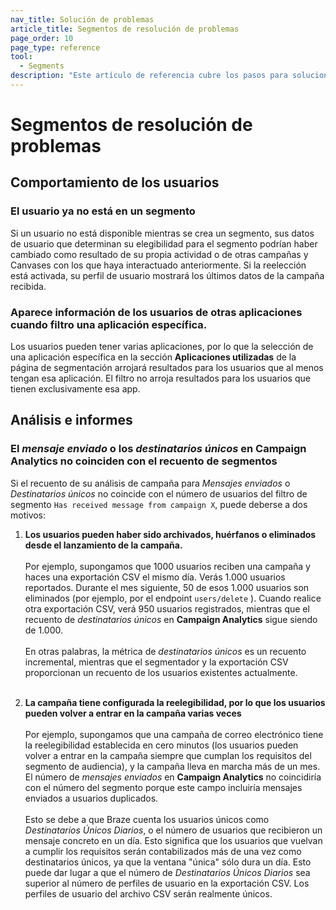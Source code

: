 ```yaml
---
nav_title: Solución de problemas
article_title: Segmentos de resolución de problemas
page_order: 10
page_type: reference
tool: 
  - Segments
description: "Este artículo de referencia cubre los pasos para solucionar problemas y las consideraciones a tener en cuenta al utilizar segmentos."
---
```


# Segmentos de resolución de problemas

## Comportamiento de los usuarios

### El usuario ya no está en un segmento

Si un usuario no está disponible mientras se crea un segmento, sus datos de usuario que determinan su elegibilidad para el segmento podrían haber cambiado como resultado de su propia actividad o de otras campañas y Canvases con los que haya interactuado anteriormente. Si la reelección está activada, su perfil de usuario mostrará los últimos datos de la campaña recibida.

### Aparece información de los usuarios de otras aplicaciones cuando filtro una aplicación específica.

Los usuarios pueden tener varias aplicaciones, por lo que la selección de una aplicación específica en la sección **Aplicaciones utilizadas** de la página de segmentación arrojará resultados para los usuarios que al menos tengan esa aplicación. El filtro no arroja resultados para los usuarios que tienen exclusivamente esa app.

## Análisis e informes

### El *mensaje enviado* o los *destinatarios únicos* en Campaign Analytics no coinciden con el recuento de segmentos 

Si el recuento de su análisis de campaña para *Mensajes enviados* o *Destinatarios únicos* no coincide con el número de usuarios del filtro de segmento `Has received message from campaign X`, puede deberse a dos motivos:

1. **Los usuarios pueden haber sido archivados, huérfanos o eliminados desde el lanzamiento de la campaña.**<br><br>Por ejemplo, supongamos que 1000 usuarios reciben una campaña y haces una exportación CSV el mismo día. Verás 1.000 usuarios reportados. Durante el mes siguiente, 50 de esos 1.000 usuarios son eliminados (por ejemplo, por el endpoint `users/delete` ). Cuando realice otra exportación CSV, verá 950 usuarios registrados, mientras que el recuento de *destinatarios únicos* en **Campaign Analytics** sigue siendo de 1.000.<br><br>En otras palabras, la métrica de *destinatarios únicos* es un recuento incremental, mientras que el segmentador y la exportación CSV proporcionan un recuento de los usuarios existentes actualmente.<br><br>

2. **La campaña tiene configurada la reelegibilidad, por lo que los usuarios pueden volver a entrar en la campaña varias veces**<br><br>Por ejemplo, supongamos que una campaña de correo electrónico tiene la reelegibilidad establecida en cero minutos (los usuarios pueden volver a entrar en la campaña siempre que cumplan los requisitos del segmento de audiencia), y la campaña lleva en marcha más de un mes. El número de *mensajes enviados* en **Campaign Analytics** no coincidiría con el número del segmento porque este campo incluiría mensajes enviados a usuarios duplicados.<br><br>Esto se debe a que Braze cuenta los usuarios únicos como *Destinatarios Únicos Diarios*, o el número de usuarios que recibieron un mensaje concreto en un día. Esto significa que los usuarios que vuelvan a cumplir los requisitos serán contabilizados más de una vez como destinatarios únicos, ya que la ventana "única" sólo dura un día. Esto puede dar lugar a que el número de *Destinatarios Únicos Diarios* sea superior al número de perfiles de usuario en la exportación CSV. Los perfiles de usuario del archivo CSV serán realmente únicos.